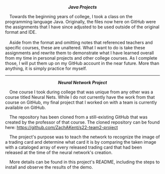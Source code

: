 <p align=center><b><i>Java Projects</i></b></p>
&emsp;Towards the beginning years of college, I took a class on the programming language Java.
Originally, the files now here on GitHub were the assignments that I have since adjusted to be
used outside of the original format and IDE.
<br><br>
&emsp;Aside from the format and omitting notes that referenced teachers and specific courses,
these are unaltered. What I want to do is take these assignments and rewrite them to demonstrate
what I have learned overall from my time in personal projects and other college courses. As I
complete those, I will put them up on my GitHub account in the near future. More than anything,
it is simply practice for myself.

<hr>

<p align=center><b><i>Neural Network Project</i></b></p>
&emsp;One course I took during college that was unique from any other was a course titled
Neural Nets. While I do not currently have the work from that course on GitHub, my final
project that I worked on with a team is currently available on GitHub.

&emsp;The repository has been cloned from a still-existing GitHub that was created by the professor
of that course. The cloned repository can be found here: https://github.com/ZachAKent/s22-team2-project

&emsp;The project's purpose was to teach the network to recognize the image of a trading card and
determine what card it is by comparing the taken image with a cataloged array of every released
trading card that had been released at the time of the neural network's creation.

&emsp;More details can be found in this project's README, including the steps to install and
observe the results of the demo.
